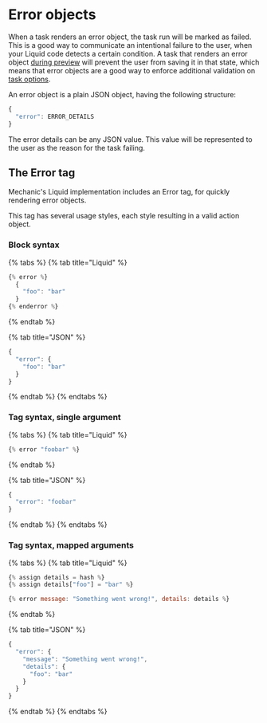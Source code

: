 # Error objects

When a task renders an error object, the task run will be marked as failed. This is a good way to communicate an intentional failure to the user, when your Liquid code detects a certain condition. A task that renders an error object [during preview](../previews.md) will prevent the user from saving it in that state, which means that error objects are a good way to enforce additional validation on [task options](../automatic-options.md).

An error object is a plain JSON object, having the following structure:

```javascript
{
  "error": ERROR_DETAILS
}
```

The error details can be any JSON value. This value will be represented to the user as the reason for the task failing.

## The Error tag

Mechanic's Liquid implementation includes an Error tag, for quickly rendering error objects.

This tag has several usage styles, each style resulting in a valid action object.

### Block syntax

{% tabs %}
{% tab title="Liquid" %}
```javascript
{% error %}
  {
    "foo": "bar"
  }
{% enderror %}
```
{% endtab %}

{% tab title="JSON" %}
```javascript
{
  "error": {
    "foo": "bar"
  }
}
```
{% endtab %}
{% endtabs %}

### Tag syntax, single argument

{% tabs %}
{% tab title="Liquid" %}
```javascript
{% error "foobar" %}
```
{% endtab %}

{% tab title="JSON" %}
```javascript
{
  "error": "foobar"
}
```
{% endtab %}
{% endtabs %}

### Tag syntax, mapped arguments

{% tabs %}
{% tab title="Liquid" %}
```javascript
{% assign details = hash %}
{% assign details["foo"] = "bar" %}

{% error message: "Something went wrong!", details: details %}
```
{% endtab %}

{% tab title="JSON" %}
```javascript
{
  "error": {
    "message": "Something went wrong!",
    "details": {
      "foo": "bar"
    }
  }
}
```
{% endtab %}
{% endtabs %}



